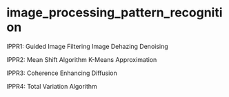 # image_processing_pattern_recognition

IPPR1: Guided Image Filtering
       Image Dehazing
       Denoising

IPPR2: Mean Shift Algorithm
       K-Means Approximation
       
IPPR3: Coherence Enhancing Diffusion

IPPR4: Total Variation Algorithm
